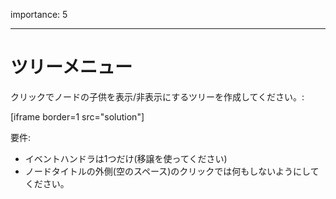 importance: 5

---

# ツリーメニュー

クリックでノードの子供を表示/非表示にするツリーを作成してください。:

[iframe border=1 src="solution"]

要件:

- イベントハンドラは1つだけ(移譲を使ってください)
- ノードタイトルの外側(空のスペース)のクリックでは何もしないようにしてください。
